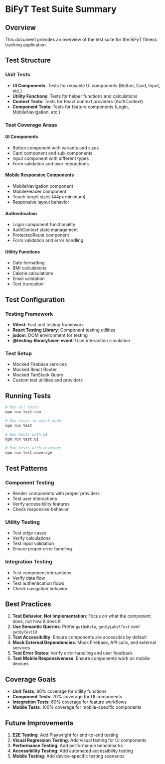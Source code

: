 # BiFyT Test Suite Summary

## Overview
This document provides an overview of the test suite for the BiFyT fitness tracking application.

## Test Structure

### Unit Tests
- **UI Components**: Tests for reusable UI components (Button, Card, Input, etc.)
- **Utility Functions**: Tests for helper functions and calculations
- **Context Tests**: Tests for React context providers (AuthContext)
- **Component Tests**: Tests for feature components (Login, MobileNavigation, etc.)

### Test Coverage Areas

#### UI Components
- Button component with variants and sizes
- Card component and sub-components
- Input component with different types
- Form validation and user interactions

#### Mobile Responsive Components
- MobileNavigation component
- MobileHeader component
- Touch target sizes (44px minimum)
- Responsive layout behavior

#### Authentication
- Login component functionality
- AuthContext state management
- ProtectedRoute component
- Form validation and error handling

#### Utility Functions
- Date formatting
- BMI calculations
- Calorie calculations
- Email validation
- Text truncation

## Test Configuration

### Testing Framework
- **Vitest**: Fast unit testing framework
- **React Testing Library**: Component testing utilities
- **jsdom**: DOM environment for testing
- **@testing-library/user-event**: User interaction simulation

### Test Setup
- Mocked Firebase services
- Mocked React Router
- Mocked TanStack Query
- Custom test utilities and providers

## Running Tests

```bash
# Run all tests
npm run test:run

# Run tests in watch mode
npm run test

# Run tests with UI
npm run test:ui

# Run tests with coverage
npm run test:coverage
```

## Test Patterns

### Component Testing
- Render components with proper providers
- Test user interactions
- Verify accessibility features
- Check responsive behavior

### Utility Testing
- Test edge cases
- Verify calculations
- Test input validation
- Ensure proper error handling

### Integration Testing
- Test component interactions
- Verify data flow
- Test authentication flows
- Check navigation behavior

## Best Practices

1. **Test Behavior, Not Implementation**: Focus on what the component does, not how it does it
2. **Use Semantic Queries**: Prefer `getByRole`, `getByLabelText` over `getByTestId`
3. **Test Accessibility**: Ensure components are accessible by default
4. **Mock External Dependencies**: Mock Firebase, API calls, and external services
5. **Test Error States**: Verify error handling and user feedback
6. **Test Mobile Responsiveness**: Ensure components work on mobile devices

## Coverage Goals

- **Unit Tests**: 80% coverage for utility functions
- **Component Tests**: 70% coverage for UI components
- **Integration Tests**: 60% coverage for feature workflows
- **Mobile Tests**: 100% coverage for mobile-specific components

## Future Improvements

1. **E2E Testing**: Add Playwright for end-to-end testing
2. **Visual Regression Testing**: Add visual testing for UI components
3. **Performance Testing**: Add performance benchmarks
4. **Accessibility Testing**: Add automated accessibility testing
5. **Mobile Testing**: Add device-specific testing scenarios 